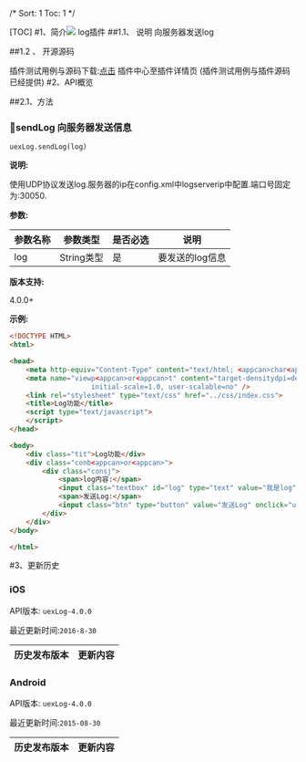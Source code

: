 /*
Sort: 1
Toc: 1
*/

[TOC]
 #1、简介[![](http://appcan-download.oss-cn-beijing.aliyuncs.com/%E5%85%AC%E6%B5%8B%2Fgf.png)]() <ignore>
log插件
##1.1、 说明<ignore>
向服务器发送log


##1.2 、 开源源码<ignore>

插件测试用例与源码下载:[点击](http://plugin.appcan.cn/details.html?id=178_index) 插件中心至插件详情页 (插件测试用例与插件源码已经提供)
 #2、API概览<ignore>


##2.1、方法<ignore>

### 🍭sendLog 向服务器发送信息		

`uexLog.sendLog(log)`

**说明:**

使用UDP协议发送log.服务器的ip在config.xml中logserverip中配置.端口号固定为:30050.

**参数:**

| 参数名称 | 参数类型     | 是否必选 | 说明        |
| ---- | -------- | ---- | --------- |
| log  | String类型 | 是    | 要发送的log信息 |


**版本支持:**

4.0.0+					

**示例:**

```html
<!DOCTYPE HTML>
<html>

<head>
    <meta http-equiv="Content-Type" content="text/html; <appcan>char<appcan>set=utf-8" />
    <meta name="viewp<appcan>or<appcan>t" content="target-densitydpi=device-dpi, width=device-width,
                    initial-scale=1.0, user-scalable=no" />
    <link rel="stylesheet" type="text/css" href="../css/index.css">
    <title>Log功能</title>
    <script type="text/javascript">
    </script>
</head>

<body>
    <div class="tit">Log功能</div>
    <div class="conb<appcan>or<appcan>">
        <div class="consj">
            <span>log内容:</span>
            <input class="textbox" id="log" type="text" value="我是log">
            <span>发送Log:</span>
            <input class="btn" type="button" value="发送Log" onclick="uexLog.sendLog(document.getElementById(`log`).value);">
        </div>
    </div>
</body>

</html>
```
#3、更新历史<ignore>

### iOS<ignore>

API版本: `uexLog-4.0.0`

最近更新时间:`2016-8-30`

| 历史发布版本 | 更新内容 |
| ------ | ---- |

### Android<ignore>

API版本: `uexLog-4.0.0`

最近更新时间:`2015-08-30`

| 历史发布版本 | 更新内容 |
| ------ | ---- |